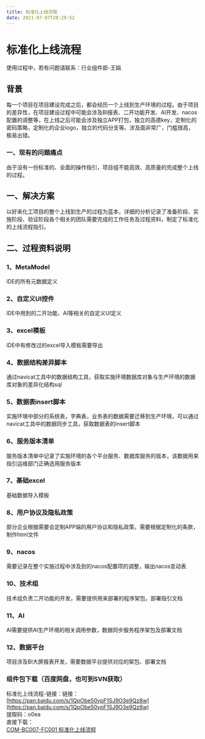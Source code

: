 ```yaml
---
title: 标准化上线流程
date: 2021-07-07T20:29:52
---
```


# 标准化上线流程

使用过程中，若有问题请联系：行业组件部-王娟

## 背景

​ 每一个项目在项目建设完成之后，都会经历一个上线到生产环境的过程。由于项目的差异性，在项目建设过程中可能会涉及BI报表、二开功能开发、AI开发、nacos配置的调整等，在上线之后可能会涉及独立APP打包，独立的高德key，定制化的密码策略，定制化的企业logo，独立的代码分支等。涉及面非常广，门槛很高，极易出错。

### 一、现有的问题痛点

由于没有一份标准的、全面的操作指引，项目组不能高效、高质量的完成整个上线的过程。

## 一、解决方案

​ 以好来化工项目的整个上线到生产的过程为蓝本，详细的分析记录了准备阶段、实施阶段、验证阶段各个相关的团队需要完成的工作任务及过程资料，制定了标准化的上线流程指引。

## 二、过程资料说明

### 1、MetaModel

IDE的所有元数据定义

### 2、自定义UI控件

IDE中用到的二开功能、AI等相关的自定义UI定义

### 3、excel模板

IDE中有修改过的excel导入模板需要导出

### 4、数据结构差异脚本

通过navicat工具中的数据结构工具，获取实施环境数据库对象与生产环境的数据库对象的差异化结构sql

### 5、数据表insert脚本

实施环境中部分的系统表，字典表，业务表的数据需要迁移到生产环境，可以通过navicat工具中的数据同步工具，获取数据表的insert脚本

### 6、服务版本清单

服务版本清单中记录了实施环境的各个平台服务、数据库服务的版本，该数据用来指引运维部门正确选用服务版本

### 7、基础excel

基础数据导入模板

### 8、用户协议及隐私政策

部分企业根据需要会定制APP端的用户协议和隐私政策，需要根据定制化的条款，制作html文件

### 9、nacos

需要记录在整个实施过程中涉及到的nacos配置项的调整，输出nacos变动表

### 10、技术组

技术组负责二开功能的开发，需要提供用来部署的程序架包，部署指引文档

### 11、AI

AI需要提供AI生产环境的相关调用参数，数据同步服务程序架包及部署文档

### 12、数据平台

项目涉及BI大屏报表开发，需要数据平台提供对应的架包、部署文档

### 组件包下载（百度网盘，也可到SVN获取）

标准化上线流程-链接：链接：[https://pan.baidu.com/s/1QpObe50ypF1SJ9O3e9Qz8w](https://pan.baidu.com/s/1QpObe50ypF1SJ9O3e9Qz8w)  
提取码：o0ea  
直接下载：  
[COM-BC007-FC001 标准化上线流程](http://apaas.wxchina.com:8881/wp-content/uploads/COM-BC007-FC001-标准化上线流程.zip "COM-BC007-FC001 标准化上线流程")